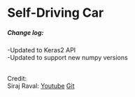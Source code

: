 # Self-Driving Car

##### Change log:
-Updated to Keras2 API<br/>
-Updated to support new numpy versions<br/>

<br/>Credit:<br/>
Siraj Raval:
[Youtube](https://www.youtube.com/watch?v=EaY5QiZwSP4 "How to Simulate a Self-Driving Car")
[Git](https://github.com/llSourcell/How_to_simulate_a_self_driving_car)